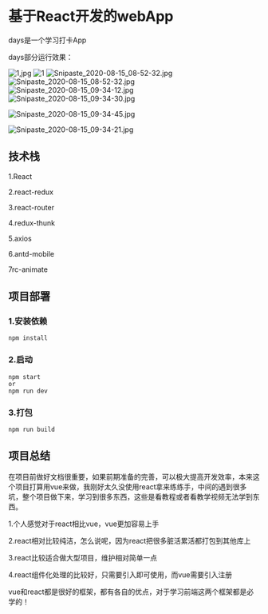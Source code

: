 # 基于React开发的webApp

days是一个学习打卡App

days部分运行效果：

![1,jpg](https://i.loli.net/2020/08/15/j5JOhWNsbE4Zc9x.jpg)
![1](https://i.loli.net/2020/08/15/bzjVo6MDHIhuPat.jpg)
![Snipaste_2020-08-15_08-52-32.jpg](https://i.loli.net/2020/08/15/XuinUDdEwRcr5eS.jpg)
![Snipaste_2020-08-15_08-52-32.jpg](https://i.loli.net/2020/08/15/XuinUDdEwRcr5eS.jpg)
![Snipaste_2020-08-15_09-34-12.jpg](https://i.loli.net/2020/08/15/X1xb4VPr2Yv7uRo.jpg)
![Snipaste_2020-08-15_09-34-30.jpg](https://i.loli.net/2020/08/15/Z65QSfvBNDOLcIF.jpg)

![Snipaste_2020-08-15_09-34-45.jpg](https://i.loli.net/2020/08/15/73rKiJPGZBc5DIg.jpg)


![Snipaste_2020-08-15_09-34-21.jpg](https://i.loli.net/2020/08/15/z4Fg5BDxPasqZ8V.jpg)






## 技术栈

1.React

2.react-redux

3.react-router

4.redux-thunk

5.axios

6.antd-mobile

7rc-animate 

## 项目部署

### 1.安装依赖

```
npm install 
```

### 2.启动

```
npm start
or
npm run dev
```

### 3.打包

```
npm run build
```



## 项目总结

在项目前做好文档很重要，如果前期准备的完善，可以极大提高开发效率，本来这个项目打算用vue来做，我刚好太久没使用react拿来练练手，中间的遇到很多坑，整个项目做下来，学习到很多东西，这些是看教程或者看教学视频无法学到东西。

1.个人感觉对于react相比vue，vue更加容易上手

2.react相对比较纯洁，怎么说呢，因为react把很多脏活累活都打包到其他库上

3.react比较适合做大型项目，维护相对简单一点

4.react组件化处理的比较好，只需要引入即可使用，而vue需要引入注册

vue和react都是很好的框架，都有各自的优点，对于学习前端这两个框架都是必学的！
